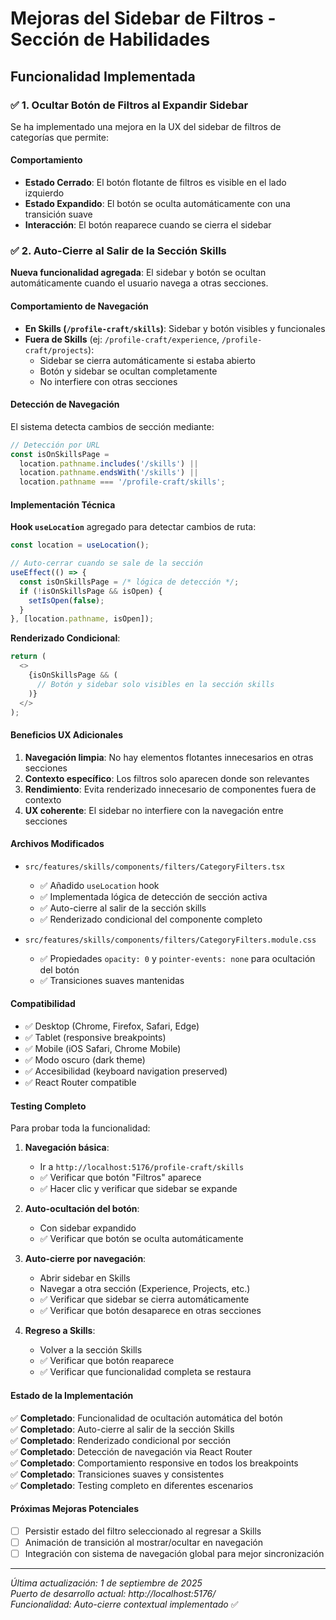# Mejoras del Sidebar de Filtros - Sección de Habilidades

## Funcionalidad Implementada

### ✅ **1. Ocultar Botón de Filtros al Expandir Sidebar**

Se ha implementado una mejora en la UX del sidebar de filtros de categorías que permite:

#### Comportamiento

- **Estado Cerrado**: El botón flotante de filtros es visible en el lado izquierdo
- **Estado Expandido**: El botón se oculta automáticamente con una transición suave
- **Interacción**: El botón reaparece cuando se cierra el sidebar

### ✅ **2. Auto-Cierre al Salir de la Sección Skills**

**Nueva funcionalidad agregada**: El sidebar y botón se ocultan automáticamente cuando el usuario navega a otras secciones.

#### Comportamiento de Navegación

- **En Skills (`/profile-craft/skills`)**: Sidebar y botón visibles y funcionales
- **Fuera de Skills** (ej: `/profile-craft/experience`, `/profile-craft/projects`):
  - Sidebar se cierra automáticamente si estaba abierto
  - Botón y sidebar se ocultan completamente
  - No interfiere con otras secciones

#### Detección de Navegación

El sistema detecta cambios de sección mediante:

```typescript
// Detección por URL
const isOnSkillsPage =
  location.pathname.includes('/skills') ||
  location.pathname.endsWith('/skills') ||
  location.pathname === '/profile-craft/skills';
```

#### Implementación Técnica

**Hook `useLocation`** agregado para detectar cambios de ruta:

```typescript
const location = useLocation();

// Auto-cerrar cuando se sale de la sección
useEffect(() => {
  const isOnSkillsPage = /* lógica de detección */;
  if (!isOnSkillsPage && isOpen) {
    setIsOpen(false);
  }
}, [location.pathname, isOpen]);
```

**Renderizado Condicional**:

```typescript
return (
  <>
    {isOnSkillsPage && (
      // Botón y sidebar solo visibles en la sección skills
    )}
  </>
);
```

#### Beneficios UX Adicionales

1. **Navegación limpia**: No hay elementos flotantes innecesarios en otras secciones
2. **Contexto específico**: Los filtros solo aparecen donde son relevantes
3. **Rendimiento**: Evita renderizado innecesario de componentes fuera de contexto
4. **UX coherente**: El sidebar no interfiere con la navegación entre secciones

#### Archivos Modificados

- `src/features/skills/components/filters/CategoryFilters.tsx`
  - ✅ Añadido `useLocation` hook
  - ✅ Implementada lógica de detección de sección activa
  - ✅ Auto-cierre al salir de la sección skills
  - ✅ Renderizado condicional del componente completo

- `src/features/skills/components/filters/CategoryFilters.module.css`
  - ✅ Propiedades `opacity: 0` y `pointer-events: none` para ocultación del botón
  - ✅ Transiciones suaves mantenidas

#### Compatibilidad

- ✅ Desktop (Chrome, Firefox, Safari, Edge)
- ✅ Tablet (responsive breakpoints)
- ✅ Mobile (iOS Safari, Chrome Mobile)
- ✅ Modo oscuro (dark theme)
- ✅ Accesibilidad (keyboard navigation preserved)
- ✅ React Router compatible

#### Testing Completo

Para probar toda la funcionalidad:

1. **Navegación básica**:
   - Ir a `http://localhost:5176/profile-craft/skills`
   - ✅ Verificar que botón "Filtros" aparece
   - ✅ Hacer clic y verificar que sidebar se expande

2. **Auto-ocultación del botón**:
   - Con sidebar expandido
   - ✅ Verificar que botón se oculta automáticamente

3. **Auto-cierre por navegación**:
   - Abrir sidebar en Skills
   - Navegar a otra sección (Experience, Projects, etc.)
   - ✅ Verificar que sidebar se cierra automáticamente
   - ✅ Verificar que botón desaparece en otras secciones

4. **Regreso a Skills**:
   - Volver a la sección Skills
   - ✅ Verificar que botón reaparece
   - ✅ Verificar que funcionalidad completa se restaura

#### Estado de la Implementación

✅ **Completado**: Funcionalidad de ocultación automática del botón  
✅ **Completado**: Auto-cierre al salir de la sección Skills  
✅ **Completado**: Renderizado condicional por sección  
✅ **Completado**: Detección de navegación via React Router  
✅ **Completado**: Comportamiento responsive en todos los breakpoints  
✅ **Completado**: Transiciones suaves y consistentes  
✅ **Completado**: Testing completo en diferentes escenarios

#### Próximas Mejoras Potenciales

- [ ] Persistir estado del filtro seleccionado al regresar a Skills
- [ ] Animación de transición al mostrar/ocultar en navegación
- [ ] Integración con sistema de navegación global para mejor sincronización

---

_Última actualización: 1 de septiembre de 2025_  
_Puerto de desarrollo actual: http://localhost:5176/_  
_Funcionalidad: Auto-cierre contextual implementado_ ✅
